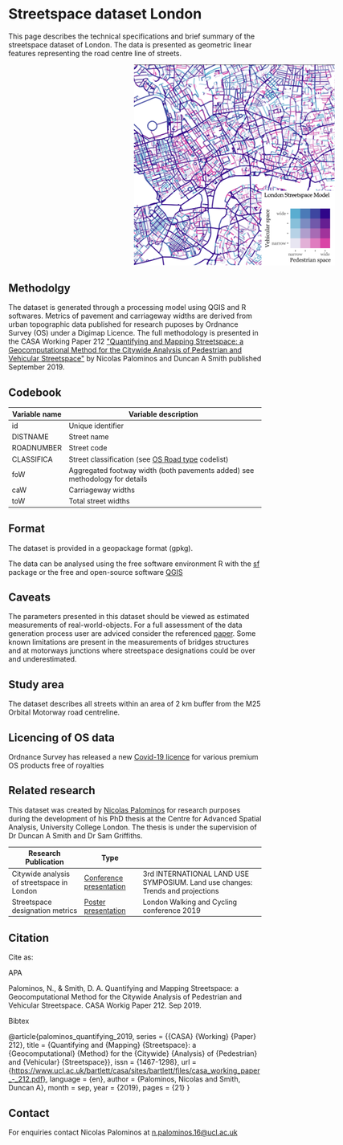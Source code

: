 # Streetspace dataset London

This page describes the technical specifications and brief summary of the streetspace dataset of London. The data is presented as geometric linear features representing the road centre line of streets.

<img src="sample.png" width="400" style="margin:0px 250px">

## Methodolgy

The dataset is generated through a processing model using QGIS and R softwares. Metrics of pavement and carriageway widths are derived from urban topographic data published for research puposes by Ordnance Survey (OS) under a Digimap Licence. The full methodology is presented in the CASA Working Paper 212 ["Quantifying and Mapping Streetspace: a Geocomputational Method for the Citywide Analysis of Pedestrian and Vehicular Streetspace"](https://www.ucl.ac.uk/bartlett/casa/publications/2019/sep/casa-working-paper-212) by Nicolas Palominos and Duncan A Smith published September 2019.

## Codebook

| Variable name | Variable description |
|----|----|
|id | Unique identifier |
|DISTNAME | Street name |
|ROADNUMBER | Street code |
|CLASSIFICA | Street classification (see [OS Road type](https://www.ordnancesurvey.co.uk/xml/codelists/map/RoadClassificationTypeOML.xml) codelist)|
|foW | Aggregated footway width (both pavements added) see methodology for details |
|caW | Carriageway widths |
|toW | Total street widths |

## Format

The dataset is provided in a geopackage format (gpkg).

The data can be analysed using the free software environment R with the [sf](https://cran.r-project.org/web/packages/sf/index.html) package or the free and open-source software [QGIS](https://qgis.org/en/site/)

## Caveats

The parameters presented in this dataset should be viewed as estimated measurements of real-world-objects. For a full assessment of the data generation process user are adviced consider the referenced [paper](https://www.ucl.ac.uk/bartlett/casa/publications/2019/sep/casa-working-paper-212). Some known limitations are present in the measurements of bridges structures and at motorways junctions where streetspace designations could be over and underestimated.

## Study area

The dataset describes all streets within an area of 2 km buffer from the M25 Orbital Motorway road centreline.

## Licencing of OS data

Ordnance Survey has released a new [Covid-19 licence](https://www.ordnancesurvey.co.uk/about/covid-19/new-to-os) for various premium OS products free of royalties

## Related research

This dataset was created by [Nicolas Palominos](https://npalomin.github.io/) for research purposes during the development of his PhD thesis at the Centre for Advanced Spatial Analysis, University College London. The thesis is under the supervision of Dr Duncan A Smith and Dr Sam Griffiths.

|Research Publication| Type | |
|--|--|--|
|Citywide analysis of streetspace in London |[Conference presentation](https://www.researchgate.net/publication/337745659_Citywide_analysis_of_streetspace_in_London?channel=doi&linkId=5de83ad9299bf10bc34049c8&showFulltext=true#fullTextFileContent) |3rd INTERNATIONAL LAND USE SYMPOSIUM. Land use changes: Trends and projections |
|Streetspace designation metrics |[Poster presentation](https://drive.google.com/file/d/1RwEJdtj4UGNIczO6PAgMO89gK3Xps9Qn/view) |London Walking and Cycling conference 2019 |

## Citation

Cite as:

APA

Palominos, N., & Smith, D. A. Quantifying and Mapping Streetspace: a Geocomputational Method for the Citywide Analysis of Pedestrian and Vehicular Streetspace. CASA Workig Paper 212. Sep 2019.

Bibtex

@article{palominos_quantifying_2019,
    series = {{CASA} {Working} {Paper} 212},
    title = {Quantifying and {Mapping} {Streetspace}: a {Geocomputational} {Method} for the {Citywide} {Analysis} of {Pedestrian} and {Vehicular} {Streetspace}},
    issn = {1467-1298},
    url = {https://www.ucl.ac.uk/bartlett/casa/sites/bartlett/files/casa_working_paper_-_212.pdf},
    language = {en},
    author = {Palominos, Nicolas and Smith, Duncan A},
    month = sep,
    year = {2019},
    pages = {21}
}

## Contact

For enquiries contact Nicolas Palominos at n.palominos.16@ucl.ac.uk
